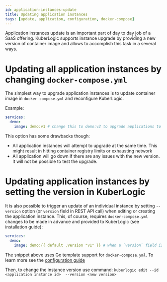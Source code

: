 ```yaml
---
id: application-instances-update
title: Updating application instances
tags: [update, application, configuration, docker-compose]
---
```

Application instances update is an important part of day to day job of a SaaS offering.
KuberLogic supports instance upgrade by providing a new version of container image and allows to accomplish this task in a several ways.

# Updating all application instances by changing `docker-compose.yml`
The simplest way to upgrade application instances is to update container image in `docker-compose.yml` and reconfigure KuberLogic.

Example:
```yaml
services:
  demo:
    image: demo:v1 # change this to demo:v2 to upgrade applications to v2
```

This option has some drawbacks though:
* All application instances will attempt to upgrade at the same time. This might result in hitting container registry limits or exhausting network
* All application will go down if there are any issues with the new version. It will not be possible to test the upgrade.

# Updating application instances by setting the version in KuberLogic
It is also possible to trigger an update of an individual instance by setting `--version` option (or `version` field in REST API call) when editing or creating the application instance.
This, of course, requires `docker-compose.yml` changes to be made in advance and provided to KuberLogic (see installation guide):

```yaml
services:
  demo:
    image: demo:{{ default .Version "v1" }} # when a `version` field is not set use v1
```

The snippet above uses Go template support for `docker-compose.yml`. To learn more see the [configuration guide](/docs/configuring/docker-compose)

Then, to change the instance version use command:
`kuberlogic edit --id <application instance id>  --version <new version>`
